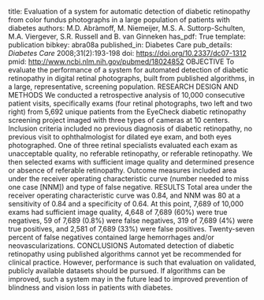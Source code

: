 title: Evaluation of a system for automatic detection of diabetic retinopathy from color fundus photographs in a large population of patients with diabetes
authors: M.D. Abràmoff, M. Niemeijer, M.S. A. Suttorp-Schulten, M.A. Viergever, S.R. Russell and B. van Ginneken
has_pdf: True
template: publication
bibkey: abra08a
published_in: Diabetes Care
pub_details: <i>Diabetes Care</i> 2008;31(2):193-198
doi: https://doi.org/10.2337/dc07-1312
pmid: http://www.ncbi.nlm.nih.gov/pubmed/18024852
OBJECTIVE To evaluate the performance of a system for automated detection of diabetic retinopathy in digital retinal photographs, built from published algorithms, in a large, representative, screening population. RESEARCH DESIGN AND METHODS We conducted a retrospective analysis of 10,000 consecutive patient visits, specifically exams (four retinal photographs, two left and two right) from 5,692 unique patients from the EyeCheck diabetic retinopathy screening project imaged with three types of cameras at 10 centers. Inclusion criteria included no previous diagnosis of diabetic retinopathy, no previous visit to ophthalmologist for dilated eye exam, and both eyes photographed. One of three retinal specialists evaluated each exam as unacceptable quality, no referable retinopathy, or referable retinopathy. We then selected exams with sufficient image quality and determined presence or absence of referable retinopathy. Outcome measures included area under the receiver operating characteristic curve (number needed to miss one case [NNM]) and type of false negative. RESULTS Total area under the receiver operating characteristic curve was 0.84, and NNM was 80 at a sensitivity of 0.84 and a specificity of 0.64. At this point, 7,689 of 10,000 exams had sufficient image quality, 4,648 of 7,689 (60%) were true negatives, 59 of 7,689 (0.8%) were false negatives, 319 of 7,689 (4%) were true positives, and 2,581 of 7,689 (33%) were false positives. Twenty-seven percent of false negatives contained large hemorrhages and/or neovascularizations. CONCLUSIONS Automated detection of diabetic retinopathy using published algorithms cannot yet be recommended for clinical practice. However, performance is such that evaluation on validated, publicly available datasets should be pursued. If algorithms can be improved, such a system may in the future lead to improved prevention of blindness and vision loss in patients with diabetes.

